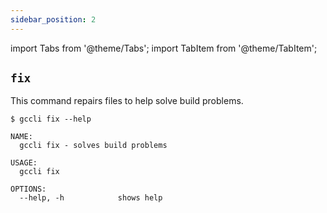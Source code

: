 ```yaml
---
sidebar_position: 2
---
```


import Tabs from '@theme/Tabs';
import TabItem from '@theme/TabItem';


## `fix`

This command repairs files to help solve build problems.

```
$ gccli fix --help
```

```
NAME:
  gccli fix - solves build problems

USAGE:
  gccli fix

OPTIONS:
  --help, -h            shows help
```